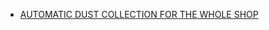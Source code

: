 
* [AUTOMATIC DUST COLLECTION FOR THE WHOLE SHOP](https://hackaday.com/2018/01/05/automatic-dust-collection-for-the-whole-shop/)
